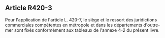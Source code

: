 Article R420-3
----
Pour l'application de l'article L. 420-7, le siège et le ressort des
juridictions commerciales compétentes en métropole et dans les départements
d'outre-mer sont fixés conformément aux tableaux de l'annexe 4-2 du présent
livre.
